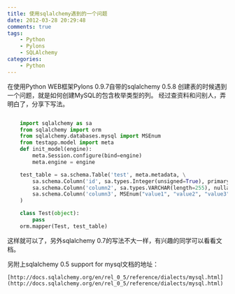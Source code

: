 ```yaml
---
title: 使用sqlalchemy遇到的一个问题
date: 2012-03-28 20:29:48
comments: true
tags:
    - Python
    - Pylons
    - SQLAlchemy
categories:
    - Python
---
```


在使用Python WEB框架Pylons 0.9.7自带的sqlalchemy 0.5.8 创建表的时候遇到一个问题，就是如何创建MySQL的包含枚举类型的列。 经过查资料和问别人，弄明白了，分享下写法。

``` python

    import sqlalchemy as sa
    from sqlalchemy import orm
    from sqlalchemy.databases.mysql import MSEnum
    from testapp.model import meta
    def init_model(engine):
        meta.Session.configure(bind=engine)
        meta.engine = engine

    test_table = sa.schema.Table('test', meta.metadata, \
        sa.schema.Column('id', sa.types.Integer(unsigned=True), primary_key=True), \
        sa.schema.Column('column2', sa.types.VARCHAR(length=255), nullable=False), \
        sa.schema.Column('column3', MSEnum("value1", "value2", "value3")),
    )

    class Test(object):
        pass
    orm.mapper(Test, test_table)
```

这样就可以了，另外sqlalchemy 0.7的写法不大一样，有兴趣的同学可以看看文档。

另附上sqlalchemy 0.5 support for mysql文档的地址：

    [http://docs.sqlalchemy.org/en/rel_0_5/reference/dialects/mysql.html](http://docs.sqlalchemy.org/en/rel_0_5/reference/dialects/mysql.html)

